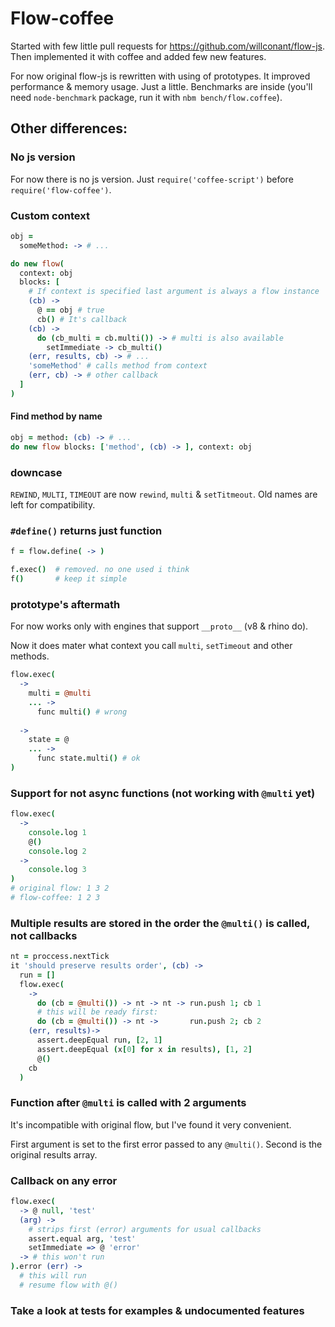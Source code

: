# Flow-coffee

Started with few little pull requests for https://github.com/willconant/flow-js.
Then implemented it with coffee and added few new features.

For now original flow-js is rewritten with using of prototypes.
It improved performance & memory usage.
Just a little. Benchmarks are inside (you'll need `node-benchmark` package,
run it with `nbm bench/flow.coffee`).

## Other differences:

### No js version
For now there is no js version. Just `require('coffee-script')` before
`require('flow-coffee')`.

### Custom context
```coffee
obj =
  someMethod: -> # ...

do new flow(
  context: obj
  blocks: [
    # If context is specified last argument is always a flow instance
    (cb) ->
      @ == obj # true
      cb() # It's callback
    (cb) ->
      do (cb_multi = cb.multi()) -> # multi is also available
        setImmediate -> cb_multi()
    (err, results, cb) -> # ...
    'someMethod' # calls method from context
    (err, cb) -> # other callback
  ]
)
```

#### Find method by name
```coffee
obj = method: (cb) -> # ...
do new flow blocks: ['method', (cb) -> ], context: obj
```

### downcase
`REWIND`, `MULTI`, `TIMEOUT` are now `rewind`, `multi` & `setTitmeout`.
Old names are left for compatibility.

### `#define()` returns just function
```coffee
f = flow.define( -> )

f.exec()  # removed. no one used i think
f()       # keep it simple
```

### prototype's aftermath
For now works only with engines that support `__proto__` (v8 & rhino do).

Now it does mater what context you call `multi`, `setTimeout` and other methods.
```coffee
flow.exec(
  ->
    multi = @multi
    ... ->
      func multi() # wrong
    
  ->
    state = @
    ... ->
      func state.multi() # ok
)
```

### Support for not async functions (not working with `@multi` yet)
```coffee
flow.exec(
  ->
    console.log 1
    @()
    console.log 2
  ->
    console.log 3
)
# original flow: 1 3 2
# flow-coffee: 1 2 3
```

### Multiple results are stored in the order the `@multi()` is called, not callbacks
```coffee
nt = proccess.nextTick
it 'should preserve results order', (cb) ->
  run = []
  flow.exec(
    ->
      do (cb = @multi()) -> nt -> nt -> run.push 1; cb 1
      # this will be ready first:
      do (cb = @multi()) -> nt ->       run.push 2; cb 2
    (err, results)->
      assert.deepEqual run, [2, 1]
      assert.deepEqual (x[0] for x in results), [1, 2]
      @()
    cb
  )
```

### Function after `@multi` is called with 2 arguments
It's incompatible with original flow, but I've found it very convenient.

First argument is set to the first error passed to any `@multi()`. Second is the original results array.

### Callback on any error
```coffee
flow.exec(
  -> @ null, 'test'
  (arg) ->
    # strips first (error) arguments for usual callbacks
    assert.equal arg, 'test'
    setImmediate => @ 'error'
  -> # this won't run
).error (err) ->
  # this will run
  # resume flow with @()
```

### Take a look at tests for examples & undocumented features
